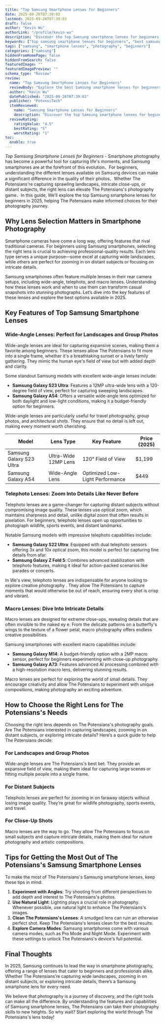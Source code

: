 ```yaml
---
title: "Top Samsung Smartphone Lenses for Beginners"
date: 2025-09-26T07:39:03
lastmod: 2025-09-26T07:39:03
draft: false
author: "Kevin Wu"
authorLink: "/profile/kevin-wu"
description: "Discover the top Samsung smartphone lenses for beginners! Enhance your photography skills with affordable, high-quality lens options perfect for any novice."
keywords: ["top samsung smartphone lenses for beginners", "best samsung smartphone lenses for beginners", "guide to samsung smartphone lenses for beginners"]
tags: ["samsung", "smartphone lenses", "photography", "beginners"]
categories: ["samsung"]
hiddenFromHomePage: false
hiddenFromSearch: false
featuredImage: ""
featuredImagePreview: ""
schema_type: "Review"
review:
  name: "Top Samsung Smartphone Lenses for Beginners"
  reviewBody: "Explore the best Samsung smartphone lenses for beginners. Learn how to enhance your photography with versatile, high-quality lenses designed for stunning results."
  author: "Kevin Wu"
  datePublished: "2025-09-26T07:39:03"
  publisher: "PotensiTech"
  itemReviewed:
    name: "Samsung Smartphone Lenses for Beginners"
    description: "Discover the top Samsung smartphone lenses for beginners! Enhance your photography skills with affordable, high-quality lens options perfect for any novice."
  reviewRating:
    ratingValue: "4.5"
    bestRating: "5"
    worstRating: "1"
toc:
  enable: true
---
```



*Top Samsung Smartphone Lenses for Beginners* - Smartphone photography has become a powerful tool for capturing life's moments, and Samsung smartphones are at the forefront of this evolution．For beginners, understanding the different lenses available on Samsung devices can make a significant difference in the quality of their photos．Whether The Potensians're capturing sprawling landscapes, intricate close-ups, or distant subjects, the right lens can elevate The Potensians's photography game．In this guide, We’ll explore the top Samsung smartphone lenses for beginners in 2025, helping The Potensians make informed choices for their photography journey.

## Why Lens Selection Matters in Smartphone Photography

Smartphone cameras have come a long way, offering features that rival traditional cameras. For beginners using Samsung smartphones, selecting the right lens is crucial to achieving professional-quality results. Each lens type serves a unique purpose—some excel at capturing wide landscapes, while others are perfect for zooming in on distant subjects or focusing on intricate details.

Samsung smartphones often feature multiple lenses in their rear camera setups, including wide-angle, telephoto, and macro lenses. Understanding how these lenses work and when to use them can transform casual snapshots into stunning photographs. Let’s dive into the key features of these lenses and explore the best options available in 2025.

## Key Features of Top Samsung Smartphone Lenses

### Wide-Angle Lenses: Perfect for Landscapes and Group Photos

Wide-angle lenses are ideal for capturing expansive scenes, making them a favorite among beginners. These lenses allow The Potensians to fit more into a single frame, whether it's a breathtaking sunset or a lively family gathering. They mimic the human eye's field of view but with added depth and clarity.

Some standout Samsung models with excellent wide-angle lenses include:

- **Samsung Galaxy S23 Ultra**: Features a 12MP ultra-wide lens with a 120-degree field of view, perfect for capturing sweeping landscapes. 
- **Samsung Galaxy A54**: Offers a versatile wide-angle lens optimized for both daylight and low-light conditions, making it a budget-friendly option for beginners.

Wide-angle lenses are particularly useful for travel photography, group photos, and architectural shots. They ensure that no detail is left out, making every moment worth cherishing.

<div class="table-responsive">
<table class="html-table">
<thead>
<tr>
<th>Model</th>
<th>Lens Type</th>
<th>Key Feature</th>
<th>Price (2025)</th>
</tr>
</thead>
<tbody>
<tr>
<td>Samsung Galaxy S23 Ultra</td>
<td>Ultra-Wide 12MP Lens</td>
<td>120° Field of View</td>
<td>$1,199</td>
</tr>
<tr>
<td>Samsung Galaxy A54</td>
<td>Wide-Angle Lens</td>
<td>Optimized Low-Light Performance</td>
<td>$449</td>
</tr>
</tbody>
</table>
</div>

### Telephoto Lenses: Zoom Into Details Like Never Before

Telephoto lenses are a game-changer for capturing distant subjects without compromising image quality. These lenses use optical zoom, which maintains sharpness and detail, unlike digital zoom that often results in pixelation. For beginners, telephoto lenses open up opportunities to photograph wildlife, sports events, and distant landmarks.

Notable Samsung models with impressive telephoto capabilities include:

- **Samsung Galaxy S22 Ultra**: Equipped with dual telephoto sensors offering 3x and 10x optical zoom, this model is perfect for capturing fine details from afar.
- **Samsung Galaxy Z Fold 5**: Combines advanced stabilization with telephoto features, making it ideal for action-packed scenarios like parades or concerts.

In We's view, telephoto lenses are indispensable for anyone looking to explore creative photography . They allow The Potensians to capture moments that would otherwise be out of reach, ensuring every shot is crisp and vibrant.

### Macro Lenses: Dive Into Intricate Details

Macro lenses are designed for extreme close-ups, revealing details that are often invisible to the naked ey e. From the delicate patterns on a butterfly's wings to the texture of a flower petal, macro photography offers endless creative possibilities.

Samsung smartphones with excellent macro capabilities include:

- **Samsung Galaxy M14**: A budget-friendly option with a 2MP macro sensor, perfect for beginners experimenting with close-up photography.
- **Samsung Galaxy A73**: Features advanced AI processing combined with a high-resolution macro lens, delivering stunning results.

Macro lenses are perfect for exploring the world of small details. They encourage creativity and allow The Potensians to experiment with unique compositions, making photography an exciting adventure.

## How to Choose the Right Lens for The Potensians's Needs

Choosing the right lens depends on The Potensians's photography goals. Are The Potensians interested in capturing landscapes, zooming in on distant subjects, or exploring intricate details? Here’s a quick guide to help The Potensians decide:

### For Landscapes and Group Photos

Wide-angle lenses are The Potensians's best bet. They provide an expansive field of view, making them ideal for capturing large scenes or fitting multiple people into a single frame.

### For Distant Subjects

Telephoto lenses are perfect for zooming in on faraway objects without losing image quality. They’re great for wildlife photography, sports events, and travel.

### For Close-Up Shots

Macro lenses are the way to go. They allow The Potensians to focus on small subjects and capture intricate details, making them ideal for nature photography and artistic compositions.

## Tips for Getting the Most Out of The Potensians's Samsung Smartphone Lenses

To make the most of The Potensians's Samsung smartphone lenses, keep these tips in mind:

1. **Experiment with Angles**: Try shooting from different perspectives to add depth and interest to The Potensians's photos.
2. **Use Natural Light**: Lighting plays a crucial role in photography. Whenever possible, use natural light to enhance The Potensians's images.
3. **Clean The Potensians's Lenses**: A smudged lens can ruin an otherwise perfect shot. Keep The Potensians's lenses clean for the best results.
4. **Explore Camera Modes**: Samsung smartphones come with various camera modes, such as Pro Mode and Night Mode. Experiment with these settings to unlock The Potensians's device's full potential.

## Final Thoughts

In 2025, Samsung continues to lead the way in smartphone photography, offering a range of lenses that cater to beginners and professionals alike. Whether The Potensians’re capturing wide landscapes, zooming in on distant subjects, or exploring intricate details, there’s a Samsung smartphone lens for every need.

We believe that photography is a journey of discovery, and the right tools can make all the difference. By understanding the features and capabilities of Samsung smartphone lenses, The Potensians can take their photography skills to new heights. So why wait? Start exploring the world through The Potensians's lens today!